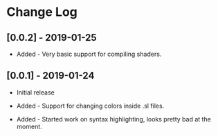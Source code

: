 # Change Log

## [0.0.2] - 2019-01-25
- Added - Very basic support for compiling shaders.

## [0.0.1] - 2019-01-24
- Initial release

- Added - Support for changing colors inside .sl files.
- Added - Started work on syntax highlighting, looks pretty bad at the moment.